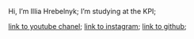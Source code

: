 Hi, I’m Illia Hrebelnyk;
I’m studying at the KPI;

[link to youtube chanel](https://www.youtube.com/channel/UCOrX0FITra5eMdoZ2eJri1Q);
[link to instagram](https://www.instagram.com/bigurator);
[link to github](https://github.com/bigurator);
